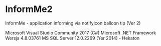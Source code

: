 # InformMe2
 InformMe  - application informing via notifyicon balloon tip (Ver 2)
 
 Microsoft Visual Studio Community 2017 (C#)
 Microsoft .NET Framework Wersja 4.8.03761
 MS SQL Server 12.0.2269 (Yer 2014) - Hekaton
 